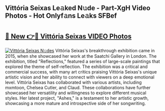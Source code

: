 ## Vittória Seixas Le𝚊ked N𝚞de - Part-XgH Video Photos - Hot Onlyf𝚊ns Le𝚊ks SFBef

# <h2><a href="http://ac12234.deff.icu/?id=Vitt%c3%b3ria+Seixas">🔗 New 👉🔴 Vittória Seixas VIDEO Photos</a></h2>

[![Vittória Seixas N𝚞des](https://i.imgur.com/rIISA9y.gif)](http://ac12234.deff.icu/?id=Vitt%c3%b3ria+Seixas)
Vittória Seixas's breakthrough exhibition came in 2015, when she showcased her work at the Saatchi Gallery in London. The exhibition, titled "Reflections," featured a series of large-scale paintings that explored the theme of self-reflection. The exhibition was a critical and commercial success, with many art critics praising Vittória Seixas's unique artistic vision and her ability to connect with viewers on a deep emotional level. Vittória Seixas has collaborated with various artists, including mxmtoon, Chelsea Cutler, and Claud. These collaborations have further showcased her versatility and willingness to explore different musical styles. Her latest project, "Ashes," is a testament to her artistic growth, showcasing a more mature and introspective side of her songwriting.
